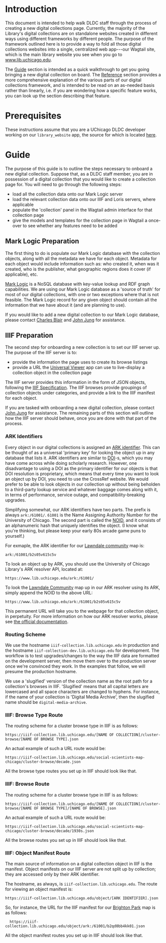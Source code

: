 # Introduction

This document is intended to help walk DLDC staff through the process
of creating a new digital collections page.  Currently, the majority
of the Library's digital collections are on standalone websites
created in different ways using different frameworks by different
people.  The purpose of the framework outlined here is to provide a
way to fold all those digital collections websites into a single,
centralized web app---our Wagtail site, which is the main library
website you see when you go to www.lib.uchicago.edu.

The [Guide](#guide) section is intended as a quick walkthrough to get
you going bringing a new digital collection on board.  The
[Reference](#reference) section provides a more comprehensive
explanation of the various parts of our digital collections framework,
and is intended to be read on an as-needed basis rather than linearly,
i.e. if you are wondering how a specific feature works, you can look
up the section describing that feature.

# Prerequisites

These instructions assume that you are a UChicago DLDC developer
working on our `library_website` app, the source for which is located
[here](https://github.com/uchicago-library/library_website).

# Guide

 The purpose of this guide is to outline the steps necessary to onboard a new
 digital collection. Suppose that, as a DLDC staff member, you are in
 possession of a digital collection that you would like to create a collection
 page for. You will need to go through the following steps:

* load all the collection data onto our Mark Logic server
* load the relevant collection data onto our IIIF and Loris servers,
  where applicable
* populate the 'collection' panel in the Wagtail admin interface for
  that collection page
* give the models and templates for the collection page in Wagtail a
  once-over to see whether any features need to be added

## Mark Logic Preparation

The first thing to do is populate our Mark Logic database with the
collection objects, along with all the metadata we have for each
object.  Metadata for each object would include information such as:
who created it, when was it created, who is the publisher, what
geographic regions does it cover (if applicable), etc.

[Mark Logic](https://www.marklogic.com/) is a NoSQL database with
key-value lookup and RDF graph capabilities.  We are using our Mark
Logic database as a 'source of truth' for most of our digital
collections, with one or two exceptions where that is not feasible.
The Mark Logic record for any given object should contain all the
information that we have about it (and are planning to use).

If you would like to add a new digital collection to our Mark Logic
database, please contact [Charles
Blair](https://www.lib.uchicago.edu/about/directory/staff/charles-blair/)
and [John
Jung](https://www.lib.uchicago.edu/about/directory/staff/john-jung/) for
assistance.

## IIIF Preparation

The second step for onboarding a new collection is to set our IIIF server up.
The purpose of the IIIF server is to:

* provide the information the page uses to create its browse listings
* provide a URL the [Universal Viewer](https://universalviewer.io/)
  app can use to live-display a collection object in the collection
  page

The IIIF server provides this information in the form of JSON objects,
following the [IIIF Specification](https://iiif.io/api/).  The IIIF
browses provide groupings of collection objects under categories, and
provide a link to the IIIF manifest for each object.

If you are tasked with onboarding a new digital collection, please
contact [John
Jung](https://www.lib.uchicago.edu/about/directory/staff/john-jung/)
for assistance.  The remaining parts of this section will outline how
the IIIF server should behave, once you are done with that part of the
process.

### ARK Identifiers

Every object in our digital collections is assigned an [ARK
identifier](https://n2t.net/e/ark_ids.html).  This can be thought of
as a universal 'primary key' for looking the object up in any database
that lists it.  ARK identifiers are similar to
[DOI](https://www.doi.org/)-s, which you may have come across while
doing scholarly research.  However, one disadvantage to using a DOI as
the primary identifier for our objects is that DOI resolution is
proprietary, which means that every time you want to look an object up
by DOI, you need to use the CrossRef website.  We would prefer to be
able to look objects in our collection up without being beholden to a
third-party lookup service and whatever baggage comes along with it,
in terms of performance, service outage, and compatibility-breaking
upgrades.

Simplifying somewhat, our ARK identifiers have two parts.  The prefix
is always `ark:/61001/`.  `61001` is the Name Assigning Authority
Number for the University of Chicago.  The second part is called the
[NOID](https://n2t.net/e/noid.html), and it consists of an
alphanumeric hash that uniquely identifies the object.  (I know what
you're thinking, but please keep your early 80s arcade game puns to
yourself.)

For exmaple, the ARK identifier for our [Lawndale
community](https://www.lib.uchicago.edu/collex/collections/social-scientists-map-chicago/object/b2s05v615c5v/)
map is:

```
ark:/61001/b2s05v615c5v
```

To look an object up by ARK, you should use the University of Chicago
Library's ARK resolver API, located at:

```
https://www.lib.uchicago.edu/ark:/61001/
```

To look the [Lawndale
Community](https://www.lib.uchicago.edu/collex/collections/social-scientists-map-chicago/object/b2s05v615c5v/)
map up in our ARK resolver using its ARK, simply append the NOID to
the above URL:

```
https://www.lib.uchicago.edu/ark:/61001/b2s05v615c5v
```

This permanent URL will take you to the webpage for that collection
object, in perpetuity.  For more information on how our ARK resolver
works, please see [the official
documentation](https://dldc.lib.uchicago.edu/local/ldr/ark.html).

### Routing Scheme

We use the hostname `iiif-collection.lib.uchicago.edu` in production
and the hostname `iiif-collection-dev.lib.uchicago.edu` for
development.  The workflow is to test upgrades/changes to the way the
IIIF data are formatted on the development server, then move them over
to the production server once we're convinced they work.  In the
examples that follow, we will presume the production hostname.

We use a 'slugified' version of the collection name as the root path
for a collection's browses in IIIF.  'Slugified' means that all
capital letters are lowercased and all space characters are changed to
hyphens.  For instance, if the name of your collection is 'Digital
Media Archive', then the slugified name should be
`digital-media-archive`.

### IIIF: Browse Type Route

The routing scheme for a cluster browse type in IIIF is as follows:

```
https://iiif-collection.lib.uchicago.edu/[NAME OF COLLECTION]/cluster-browse/[NAME OF BROWSE TYPE].json
```

An actual example of such a URL route would be:

```
https://iiif-collection.lib.uchicago.edu/social-scientists-map-chicago/cluster-browse/decade.json
```

All the browse type routes you set up in IIIF should look like that.

### IIIF: Browse Route

The routing scheme for a cluster browse type in IIIF is as follows:

```
https://iiif-collection.lib.uchicago.edu/[NAME OF COLLECTION]/cluster-browse/[NAME OF BROWSE TYPE]/[NAME OF BROWSE].json
```

An actual example of such a URL route would be:

```
https://iiif-collection.lib.uchicago.edu/social-scientists-map-chicago/cluster-browse/decade/1930s.json
```

All the browse routes you set up in IIIF should look like that.

### IIIF: Object Manifest Route

The main source of information on a digital collection object in IIIF is the
manifest.  Object manifests on our IIIF server are not split up by
collection; they are accessed only by their ARK identifier.

The hostname, as always, is `iiif-collection.lib.uchicago.edu`.  The route
for viewing an object manifest is:

```
https://iiif-collection.lib.uchicago.edu/object/[ARK IDENTIFIER].json
```

So, for instance, the URL for the IIIF manifest for our [Brighton
Park](https://www.lib.uchicago.edu/collex/collections/social-scientists-map-chicago/object/b2qd0bb4kk01/)
map is as follows:

```
  https://iiif-collection.lib.uchicago.edu/object/ark:/61001/b2qd0bb4kk01.json
```

All the object manifest routes you set up in IIIF should look like
that.

<!-- *** Create IIIF Manifests and Browses -->

<!--     When you're done, the IIIF server should be serving up browses and manifests -->
<!--     for your collection at those routes.  For more information on setting that -->
<!--     up, please get in touch with [[https://www.lib.uchicago.edu/about/directory/staff/john-jung/][John Jung]]. -->

<!-- ** Create Wagtail Admin Panel -->

<!--    The third major step in setting your new digital collections page up is to -->
<!--    populate the relevant Wagtail admin panels for it.  Perhaps the collection -->
<!--    you're working on already has a page in Wagtail---if so, its =Collection= tab -->
<!--    will be empty, so all you'll have to do is populate it.  If the collection -->
<!--    you're working on doesn't already have a page in Wagtail, you'll need to -->
<!--    create it and populate both the =Content= and =Collection= tabs. -->

<!--    The purpose of the Wagtail admin panels is to provide a graphical web -->
<!--    interface that you can use to quickly enter all the information that's -->
<!--    specific to the collection you're adding.  This information will go into the -->
<!--    Wagtail database, and it will generate the entire collection site from the -->
<!--    information you provided.  That is, it will automatically generate list and -->
<!--    cluster browses (and, eventually, also facets and searches), the landing page -->
<!--    for the collection, and object pages for all objects in the collection.  From -->
<!--    Wagtail's point of view, all of that is one single 'page'. -->

<!--    To get to the Wagtail admin interface, scroll to the bottom of any webpage on -->
<!--    the [[https://www.lib.uchicago.edu][main library website]] and click on the link that says =Staff Login=.  This -->
<!--    will take you to a Shibboleth login page, which will accept your =cnetid= and -->
<!--    cnet password.  Once you're logged into the admin interface, click on the -->
<!--    following series of =>= in the main menu, on the left of the screen: -->

<!--    #+begin_example -->
<!--      Pages > The University of Chicago Library > Collections & Exhibits > Collections -->
<!--    #+end_example -->

<!--    If the Wagtail page for your new collection doesn't yet exist, click on -->
<!--    =Collections=.  This will take you to a list of all our collection pages.  To -->
<!--    create a new page for your collection, click on =+ ADD CHILD PAGE= under the -->
<!--    title =Collections=, in between the =VIEW LIVE= and =MORE= buttons. -->

<!--    If the Wagtail page for your collection already exists---this will probably -->
<!--    be the case for the majority of collections we decide to onboard, at least in -->
<!--    the initial stages---continue clicking through the series of =>= in the menu -->
<!--    until you get to the name of your collection: -->

<!--    #+begin_example -->
<!--      Collections > [NAME OF YOUR COLLECTION] -->
<!--    #+end_example -->

<!--    Next, you can begin populating the *Collection* tab.  The *Content* tab -->
<!--    contains basic information about the collection, which is mainly used to -->
<!--    provide the content for the collection's landing page and sidebar.  The -->
<!--    *Collection* tab contains the information that will be used to automatically -->
<!--    create all the list browses, cluster browses, and object pages (and, -->
<!--    eventually, also facets and searches). -->

<!--    Next, we'll run through all the sections of the *Collection* tab, as of -->
<!--    April 2021. -->

<!-- *** Highlighted Records -->

<!--     This field in the panel should contain the URL to the browse that will be -->
<!--     used to display a preview of the first five items in the collection on the -->
<!--     landing page.  It's like an abbreviated browse that lets the user jump right -->
<!--     into browsing the collection. -->

<!--     Currently, we are just using the list browse for this feature; our Wagtail -->
<!--     model/view automatically truncates it to just show the first five.  So for -->
<!--     the time being, this should be a link to the IIIF list browse for the -->
<!--     collection you're working on. -->

<!-- *** Citation Configuration -->

<!--     The digital collections object page has a menu called 'Cite This', which -->
<!--     appears below the viewer for the object.  Inside the viewer is a live -->
<!--     preview of what a citation for the relevant object would look like, and the -->
<!--     user can toggle between Chicago, APA, and MLA citation styles.  The way we -->
<!--     construct these citations is fairly complicated and will be described in -->
<!--     detail in the [[*Reference][Reference]] section of this document. -->

<!--     This should contain the configuration file for the citation service.  The -->
<!--     configuration file is in =INI= format.  You shouldn't have too much trouble -->
<!--     getting started with it, because it is auto-populated by default with a -->
<!--     minimal reasonable standard configuration.  However, you will have to edit -->
<!--     it if you want to customize which Mark Logic metadata fields appear in the -->
<!--     citations for the objects in your new collection.  The configuration file is -->
<!--     in =INI= format; for full information on how to edit it, please see the -->
<!--     [[*Citation Service][Citation Service]] section under [[*Reference][Reference]]. -->

<!-- *** Searches -->
    
<!--     When this feature is fleshed out, we'll use this section to enumerate what -->
<!--     types of searches the collection will offer.  For instance, maybe we want to -->
<!--     allow the user to search a collection by author, or by date. -->

<!--     This feature is not implemented as of April 2021---so this section of the -->
<!--     admin panel is essentially a placeholder. -->

<!-- *** List Browses -->

<!--     A list browse is a listing of every object in a collection, paginated in -->
<!--     increments of 25.  What makes different list browses different is the order -->
<!--     in which they sort the collection items.  So for example, a date list browse -->
<!--     might sort the items in ascending order by the date they were released, and -->
<!--     a title list browse might sort the items in ascending alphabetical order of -->
<!--     their titles.  But both browses will contain all the items in the -->
<!--     collection. -->

<!--     Once you have determined which list browses you would like to make available -->
<!--     in your new collection, press the =+ ADD LIST BROWSES= button to make a list -->
<!--     browse object, for each of the browses you are planning to offer. -->

<!--     Currently, we are only using two of the fields in our list browse objects: -->
<!--     *Label* and *Link text override*.  *Label* should be a capitalized version -->
<!--     of the name of the list browse in IIIF.  For instance, if the date list -->
<!--     browse for a collection is called 'date' in IIIF, then the list browse -->
<!--     object you create in the Wagtail admin interface should have =Date= for a -->
<!--     label. -->

<!--     *Link text override* tells Wagtail how to display the browse when it links -->
<!--     to it.  For example, the date list browse for the [[https://www.lib.uchicago.edu/collex/collections/social-scientists-map-chicago/][Social Scientists Map -->
<!--     Chicago]] collection is called 'date' in IIIF---Wagtail needs to know that to -->
<!--     pull the information about the list browse from IIIF---but the browse -->
<!--     displays to the reader as 'All Maps by Date'.  *Link text override* is an -->
<!--     optional field, so if you leave it blank, then the browse will display under -->
<!--     a capitalized version of its IIIF name. -->

<!-- *** Cluster Browses -->

<!--     As of April 2021, cluster browses have a different structure from list -->
<!--     browses.  List browses go 'one level deep', because they only correspond to -->
<!--     different ways of sorting all items in an entire collection.  However, -->
<!--     cluster browses break the items in a collection up into subcategories, and -->
<!--     each collection potentially has different ways we'll want to break it up -->
<!--     into subcategories. -->

<!--     A cluster browse type is a way of breaking a collection up into -->
<!--     subcategories.  A cluster browse is the name we give each of those -->
<!--     subcategories.  So for instance, the Social Scientists Map Chicago -->
<!--     collection has a 'subject' cluster browse type and a 'decade' cluster browse -->
<!--     type.  Under the 'subject' cluster browse fall a bunch of subject-specific -->
<!--     browses, such as 'commerce' and 'ethnic groups'.  Then there will be some -->
<!--     number of maps that call under each of those subject-specific browses. -->

<!--     The thing to remember about creating a 'cluster browse' object in the -->
<!--     Wagtail admin panel is that these should be /cluster browse types/, not the -->
<!--     browses themselves.  In other words, they should be things like 'subject' or -->
<!--     'decade' and not things like 'commerce' or 'ethnic groups. -->

<!--     Cluster browse types also have a link text override that works the same way -->
<!--     as the link text override in [[*List Browses][list browses]]. Also similarly to list browse -->
<!--     objects, cluster browse objects are only currently (i.e. as of April 2021) -->
<!--     using the *Label* and *Link text override* fields. -->

<!-- *** Facets -->

<!--     When this feature is fleshed out, we'll use this section to enumerate what -->
<!--     types of facets the collection will let the user filter by. -->

<!--     This feature is not implemented as of April 2021---so this section of the -->
<!--     admin panel is a placeholder, just like [[*Searches][searches]] are---for now. -->

<!-- *** Object Metadata -->

<!--     This is a section of the Wagtail *Collection* panel that's worth giving a -->
<!--     little thought to, because it controls how metadata fields are displayed in -->
<!--     the object page for your new collection.  The object page will display -->
<!--     without it, but it will display the unexpurgated list of every metadata -->
<!--     field it pulls from the Mark Logic record for that object. -->

<!--     The purpose of populating this part of the Wagtail admin panel is to tell -->
<!--     Wagtail which metadata fields, among all the metadata fields it pulls from -->
<!--     the Mark Logic record for the object, to actually display in the object -->
<!--     page.  The order of the fields matters---so if the order of the fields in -->
<!--     the Wagtail admin interface is 'Title, Description, Creator', then the -->
<!--     object page will display Title, Description, and Creator metadata fields in -->
<!--     that order.  Any fields you enter into the Wagtail admin interface but which -->
<!--     are not present in the Mark Logic record for the collection object will -->
<!--     simply not show up in the page. -->

<!--     Within each 'object metadata' object there are four fields: *Edm field -->
<!--     label*, *Hotlinked*, *Multiple values*, and *Link target*.  *Hotlinked*, -->
<!--     *Multiple values*, and *Link target* are currently under development (as of -->
<!--     April 2021) and not being used in production. -->

<!--     This means only the field you need to populate for the time being is *Edm -->
<!--     field label*.  The name of the field should: -->

<!--     + be the Europeana field name we have decided on in general -->
<!--     + have its first letter capitalized -->

<!--     If you have any questions about how what the name of a given metadata field -->
<!--     is, please get in touch with [[https://www.lib.uchicago.edu/about/directory/staff/david-bietila/][David Bietila]] and [[https://www.lib.uchicago.edu/about/directory/staff/thomas-dousa/][Thomas Dousa]], who are in -->
<!--     charge of our scheme for determining how metadata fields get named when a -->
<!--     new collection is loaded into our Mark Logic database. -->
    
<!-- *** Link to External Service -->

<!--     This is where you decide whether the new collection you're onboarding will -->
<!--     feature links to other object pages on third-party websites on its own -->
<!--     object pages.  These links appear in the sidebar on the object page. -->

<!--     The two external services we are currently linking to in our digital -->
<!--     collection pages are [[https://luna.lib.uchicago.edu][LUNA]] and [[https://btaa.org][Big Ten Academic Alliance]]. -->

<!--     Each external service link object in the Wagtail admin interface has two -->
<!--     fields: *Service* and *Identifier*.  *Service* should contain the name of -->
<!--     the service, as you would like it to appear in the link text on the object -->
<!--     page.  *Identifier* should contain the base URL for the collection within -->
<!--     the service we're linking to.  For instance, if the collection you are -->
<!--     onboarding is /Social Scientists Map Chicago/, the *Identifier* section of -->
<!--     the BTAA external service link object in that collection should be whatever -->
<!--     BTAA has selected to be the URL for the /Social Scientists Map Chicago/ -->
<!--     collection on their website. -->

<!--     That should cover everything you need to add to the *Collection* tab in the -->
<!--     Wagtail admin panel for your new collection. -->

<!-- ** The Once Over -->

<!--    One last thing worth doing before launch is: take a look at what the site -->
<!--    looks like and see whether you want to customize anything for your new -->
<!--    collection.  Any further customizations beyond what can be controlled from -->
<!--    the Wagtail admin panel should be thought of as new features, to be -->
<!--    implemented at the Django level in our source code. -->

<!--    Anyway, when you first take a look at your new collection page, you should -->
<!--    see the following: -->

<!--    + a landing page for the collection -->
<!--      - this should contain a 'preview browse', showing the first 5-10 items in -->
<!--        the collection at the bottom of the page -->
<!--    + cluster and/or list browses to get you to the objects in the collection -->
<!--    + an object page for each object in the collection -->
<!--      - this should contain a preview of the object, in a player/viewer -->
<!--      - followed by a list of metadata fields for the object below -->

<!--    Note any additional features you would like your collection page to have that -->
<!--    it doesn't, and now you're ready to start development! -->

<!-- * Reference -->

<!--   This section is intended to provide further background information on the -->
<!--   workings of our Digital Collections framework. -->



<!-- ** Why Mark Logic -->

   

<!-- ** Wagtail: Routing Scheme -->

<!--    The routing scheme within Wagtail is meant to mirror the routing scheme -->
<!--    within IIIF.  This both makes it easier to keep track of the routes in our -->
<!--    minds and allows us to use the same code to generate the links to -->
<!--    browses/manifests and user-facing digital collections pages. -->

<!--    The root URL of a digital collection in Wagtail is as follows: -->

<!--    #+begin_example -->
<!--      https://www.lib.uchicago.edu/collex/collections/[NAME OF COLLECTION] -->
<!--    #+end_example -->

<!--    The name of the collection should be its 'slugified' name---which is to say, -->
<!--    it should be the name with all letters made lowercase and all spaces changed -->
<!--    to hyphens.  For example, the root URL of the /Social Scientists Map Chicago/ -->
<!--    collection site is: -->

<!--    #+begin_example -->
<!--      https://www.lib.uchicago.edu/collex/collections/social-scientists-map-chicago/ -->
<!--    #+end_example -->

<!-- *** Wagtail: Cluster Browse Type Route -->

<!--     The routing scheme for a cluster browse type in Wagtail is: -->

<!--     #+begin_example -->
<!--       https://www.lib.uchicago.edu/collex/collections/[NAME OF COLLECTION]/cluster-browse/[NAME OF BROWSE TYPE] -->
<!--     #+end_example -->

<!--     For example, the route to the 'subject' cluster browse in the /Social -->
<!--     Scientists Map Chicago/ page is: -->

<!--     #+begin_example -->
<!--       https://www.lib.uchicago.edu/collex/collections/social-scientists-map-chicago/ -->
<!--     #+end_example -->
   
<!-- *** Wagtail: Cluster Browse Route -->

<!--     The routing scheme for a cluster browse in Wagtail is: -->

<!--     #+begin_example -->
<!--       https://www.lib.uchicago.edu/collex/collections/[NAME OF COLLECTION]/cluster-browse/[NAME OF BROWSE TYPE]/[NAME OF BROWSE] -->
<!--     #+end_example -->

<!--     For example, the route to the 'ethnic groups' cluster browse in the /Social -->
<!--     Scientists Map Chicago/ page is: -->

<!--     #+begin_example -->
<!--       https://www.lib.uchicago.edu/collex/collections/social-scientists-map-chicago/cluster-browse/subject/ethnic-groups -->
<!--     #+end_example -->

<!-- *** Wagtail: Object Page Route -->

<!--     The routing scheme for an object page in Wagtail is: -->

<!--     #+begin_example -->
<!--       https://www.lib.uchicago.edu/collex/collections/social-scientists-map-chicago/object/[OBJECT NOID] -->
<!--     #+end_example -->

<!--     For example, the NOID of the 'Metropolitan Region of Chicago' map in /Social -->
<!--     Scientists Map Chicago/ is =b2k86bv2x025=.  Therefore, you can view the -->
<!--     object page for that map at the following URL: -->

<!--     #+begin_example -->
<!--       https://www.lib.uchicago.edu/collex/collections/social-scientists-map-chicago/object/b2k86bv2x025 -->
<!--     #+end_example -->
    
<!-- ** Wagtail Admin Panel -->

<!--    Please see the [[*Guide][Guide]] for more information on what the different components of -->
<!--    the Wagtail admin panel are for. -->

<!-- ** IIIF Manifests -->

<!-- ** IIIF Browses -->

<!-- *** List Browses -->

<!-- *** Cluster Browses -->

<!-- ** Landing Page -->

<!-- ** Intermediate Pages -->

<!-- *** Cluster Browses -->

<!-- *** List Browses -->

<!-- *** Searches & Facets -->

<!-- ** Object Page -->

<!-- *** Citation Service -->

<!-- **** Turtle Data -->

<!-- **** Social Media Links -->

<!-- **** LUNA/BTAA links -->

<!-- **** Physical Object -->

<!-- *** Metadata fields -->

<!-- **** Additional Fields: Permanent URL and Parent Collection -->

<!-- *** Universal Viewer -->

